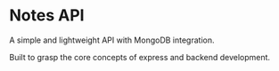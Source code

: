 # Notes API
A simple and lightweight API with MongoDB integration.

Built to grasp the core concepts of express and backend development.
